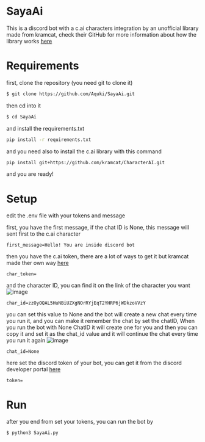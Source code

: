 # SayaAi
This is a discord bot with a c.ai characters integration by an unofficial library made from kramcat, check their GitHub for more information about how the library works [here](https://github.com/kramcat/CharacterAI)

# Requirements
first, clone the repository (you need git to clone it)
```bash
$ git clone https://github.com/Aquki/SayaAi.git
```
then cd into it
```bash
$ cd SayaAi
```
and install the requirements.txt
```bash
pip install -r requirements.txt
```
and you need also to install the c.ai library with this command
```bash
pip install git+https://github.com/kramcat/CharacterAI.git
```
and you are ready!

# Setup
edit the .env file with your tokens and message

first, you have the first message, if the chat ID is None, this message will sent first to the c.ai character
``` 
first_message=Hello! You are inside discord bot
```
then you have the c.ai token, there are a lot of ways to get it but kramcat made ther own way [here](https://docs.kram.cat/auth.html)
```
char_token= 
```
and the character ID, you can find it on the link of the character you want
![image](https://github.com/user-attachments/assets/18a751c7-6e7f-4bb4-b403-ddb50e26774a)
```
char_id=zzOyOQAL5HuNBiUZXgNOrRYjEqT2YHRP6jWDkzoVVzY
```
you can set this value to None and the bot will create a new chat every time you run it, and you can make it remember the chat by set the chatID, When you run the bot with None ChatID it will create one for you and then you can copy it and set it as the chat_id value and it will continue the chat every time you run it again
![image](https://github.com/user-attachments/assets/3e2ef2ea-7d58-4809-995c-004eeb025ca9)
```
chat_id=None
```
here set the discord token of your bot, you can get it from the discord developer portal [here](https://discord.com/developers)
```
token=
```
# Run
after you end from set your tokens, you can run the bot by
```bash
$ python3 SayaAi.py
```
